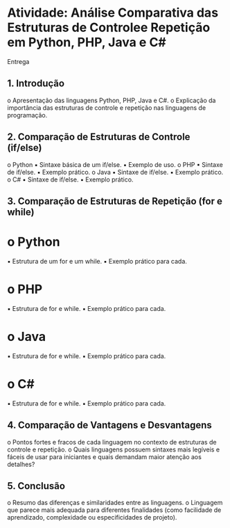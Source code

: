 # Atividade: Análise Comparativa das Estruturas de Controlee Repetição em Python, PHP, Java e C#
Entrega


## 1. Introdução
o Apresentação das linguagens Python, PHP, Java e C#.
o Explicação da importância das estruturas de controle e repetição nas
linguagens de programação.

## 2. Comparação de Estruturas de Controle (if/else)
o Python
▪ Sintaxe básica de um if/else.
▪ Exemplo de uso.
o PHP
▪ Sintaxe de if/else.
▪ Exemplo prático.
o Java
▪ Sintaxe de if/else.
▪ Exemplo prático.
o C#
▪ Sintaxe de if/else.
▪ Exemplo prático.

## 3. Comparação de Estruturas de Repetição (for e while)

# o Python
▪ Estrutura de um for e um while.
▪ Exemplo prático para cada.
# o PHP
▪ Estrutura de for e while.
▪ Exemplo prático para cada.
# o Java
▪ Estrutura de for e while.
▪ Exemplo prático para cada.
# o C#
▪ Estrutura de for e while.
▪ Exemplo prático para cada.
## 4. Comparação de Vantagens e Desvantagens
o Pontos fortes e fracos de cada linguagem no contexto de estruturas de
controle e repetição.
o Quais linguagens possuem sintaxes mais legíveis e fáceis de usar para
iniciantes e quais demandam maior atenção aos detalhes?

## 5. Conclusão
o Resumo das diferenças e similaridades entre as linguagens.
o Linguagem que parece mais adequada para diferentes finalidades (como
facilidade de aprendizado, complexidade ou especificidades de projeto).
